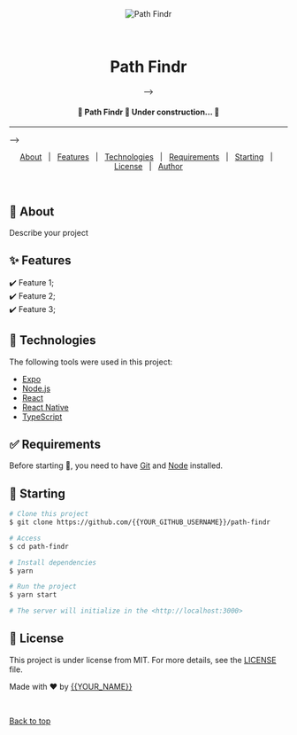 <div align="center" id="top"> 
  <img src="./.github/app.gif" alt="Path Findr" />

  &#xa0;

  <!-- <a href="https://pathfindr.netlify.app">Demo</a> -->
</div>

<h1 align="center">Path Findr</h1>

<p align="center">
  <!-- <img alt="Github top language" src="https://img.shields.io/github/languages/top/{{YOUR_GITHUB_USERNAME}}/path-findr?color=56BEB8">

  <!-- <img alt="Github language count" src="https://img.shields.io/github/languages/count/{{YOUR_GITHUB_USERNAME}}/path-findr?color=56BEB8"> -->

  <!-- <img alt="Repository size" src="https://img.shields.io/github/repo-size/{{YOUR_GITHUB_USERNAME}}/path-findr?color=56BEB8"> -->

  <!-- <img alt="License" src="https://img.shields.io/github/license/{{YOUR_GITHUB_USERNAME}}/path-findr?color=56BEB8"> --> -->

  <!-- <img alt="Github issues" src="https://img.shields.io/github/issues/{{YOUR_GITHUB_USERNAME}}/path-findr?color=56BEB8" /> -->

  <!-- <img alt="Github forks" src="https://img.shields.io/github/forks/{{YOUR_GITHUB_USERNAME}}/path-findr?color=56BEB8" /> -->

  <!-- <img alt="Github stars" src="https://img.shields.io/github/stars/{{YOUR_GITHUB_USERNAME}}/path-findr?color=56BEB8" /> -->
</p>

<!-- Status -->

 <h4 align="center"> 
	🚧  Path Findr 🚀 Under construction...  🚧
</h4>  
<!-- git config --global user.email "you@example.com" -->
<!-- git config --global user.name "Your Name" -->

<hr> -->

<p align="center">
  <a href="#dart-about">About</a> &#xa0; | &#xa0; 
  <a href="#sparkles-features">Features</a> &#xa0; | &#xa0;
  <a href="#rocket-technologies">Technologies</a> &#xa0; | &#xa0;
  <a href="#white_check_mark-requirements">Requirements</a> &#xa0; | &#xa0;
  <a href="#checkered_flag-starting">Starting</a> &#xa0; | &#xa0;
  <a href="#memo-license">License</a> &#xa0; | &#xa0;
  <a href="https://github.com/{{YOUR_GITHUB_USERNAME}}" target="_blank">Author</a>
</p>

<br>

## :dart: About ##

Describe your project

## :sparkles: Features ##

:heavy_check_mark: Feature 1;\
:heavy_check_mark: Feature 2;\
:heavy_check_mark: Feature 3;

## :rocket: Technologies ##

The following tools were used in this project:

- [Expo](https://expo.io/)
- [Node.js](https://nodejs.org/en/)
- [React](https://pt-br.reactjs.org/)
- [React Native](https://reactnative.dev/)
- [TypeScript](https://www.typescriptlang.org/)

## :white_check_mark: Requirements ##

Before starting :checkered_flag:, you need to have [Git](https://git-scm.com) and [Node](https://nodejs.org/en/) installed.

## :checkered_flag: Starting ##

```bash
# Clone this project
$ git clone https://github.com/{{YOUR_GITHUB_USERNAME}}/path-findr

# Access
$ cd path-findr

# Install dependencies
$ yarn

# Run the project
$ yarn start

# The server will initialize in the <http://localhost:3000>
```

## :memo: License ##

This project is under license from MIT. For more details, see the [LICENSE](LICENSE.md) file.


Made with :heart: by <a href="https://github.com/{{YOUR_GITHUB_USERNAME}}" target="_blank">{{YOUR_NAME}}</a>

&#xa0;

<a href="#top">Back to top</a>
